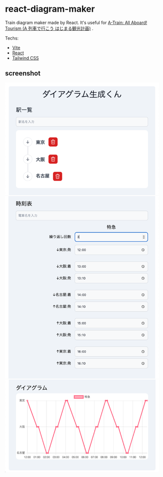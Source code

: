 # react-diagram-maker

Train diagram maker made by React.
It's useful for [A-Train: All Aboard! Tourism (A 列車で行こう はじまる観光計画)](https://store.steampowered.com/app/1685460/) .

Techs:

- [Vite](https://vitejs.dev/)
- [React](https://reactjs.org/)
- [Tailwind CSS](https://tailwindcss.com/)

## screenshot

![1](./img/1.png)
![2](./img/2.png)
![3](./img/3.png)
